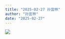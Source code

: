 ```yaml
---
title: "2025-02-27 孙宜林"
author: "孙宜林"
date: "2025-02-27"
---
```


![](https://box.zh.yuazhi.cn/410/note/2-5.jpg)

